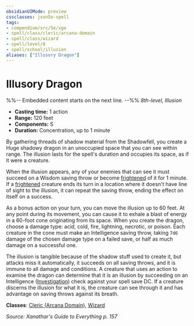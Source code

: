 ```yaml
---
obsidianUIMode: preview
cssclasses: json5e-spell
tags:
- compendium/src/5e/xge
- spell/class/cleric/arcana-domain
- spell/class/wizard
- spell/level/8
- spell/school/illusion
aliases: ["Illusory Dragon"]
---
```

# Illusory Dragon
%%-- Embedded content starts on the next line. --%%
*8th-level, Illusion*  

- **Casting time:** 1 action
- **Range:** 120 feet
- **Components:** S
- **Duration:** Concentration, up to 1 minute

By gathering threads of shadow material from the Shadowfell, you create a Huge shadowy dragon in an unoccupied space that you can see within range. The illusion lasts for the spell's duration and occupies its space, as if it were a creature.

When the illusion appears, any of your enemies that can see it must succeed on a Wisdom saving throw or become [frightened](/Systems/5e/rules/conditions.md#frightened) of it for 1 minute. If a [frightened](/Systems/5e/rules/conditions.md#frightened) creature ends its turn in a location where it doesn't have line of sight to the illusion, it can repeat the saving throw, ending the effect on itself on a success.

As a bonus action on your turn, you can move the illusion up to 60 feet. At any point during its movement, you can cause it to exhale a blast of energy in a 60-foot cone originating from its space. When you create the dragon, choose a damage type: acid, cold, fire, lightning, necrotic, or poison. Each creature in the cone must make an Intelligence saving throw, taking `7d6` damage of the chosen damage type on a failed save, or half as much damage on a successful one.

The illusion is tangible because of the shadow stuff used to create it, but attacks miss it automatically, it succeeds on all saving throws, and it is immune to all damage and conditions. A creature that uses an action to examine the dragon can determine that it is an illusion by succeeding on an Intelligence ([Investigation](/Systems/5e/rules/skills.md#Investigation)) check against your spell save DC. If a creature discerns the illusion for what it is, the creature can see through it and has advantage on saving throws against its breath.

**Classes**: [Cleric (Arcana Domain)](/Systems/5e/classes/cleric-arcana-domain-scag.md), [Wizard](/Systems/5e/classes/wizard.md)

*Source: Xanathar's Guide to Everything p. 157*